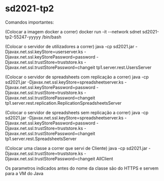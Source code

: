 # sd2021-tp2

Comandos importantes:

(Colocar a imagem docker a correr)
docker run -it --network sdnet sd2021-tp2-55247-yyyyy /bin/bash

(Colocar o servidor de utilizadores a correr)
java -cp sd2021.jar -Djavax.net.ssl.keyStore=userserver.ks -Djavax.net.ssl.keyStorePassword=password -Djavax.net.ssl.trustStore=truststore.ks -Djavax.net.ssl.trustStorePassword=changeit tp1.server.rest.UsersServer

(Colocar o servidor de spreadsheets com replicação a correr)
java -cp sd2021.jar -Djavax.net.ssl.keyStore=spreadsheetserver.ks -Djavax.net.ssl.keyStorePassword=password -Djavax.net.ssl.trustStore=truststore.ks -Djavax.net.ssl.trustStorePassword=changeit tp1.server.rest.replication.ReplicationSpreadsheetsServer

(Colocar o servidor de spreadsheets sem replicação a correr)
java -cp sd2021.jar -Djavax.net.ssl.keyStore=spreadsheetserver.ks -Djavax.net.ssl.keyStorePassword=password -Djavax.net.ssl.trustStore=truststore.ks -Djavax.net.ssl.trustStorePassword=changeit tp1.server.rest.SpreadsheetsServer

(Colocar uma classe a correr que servi de Cliente)
java -cp sd2021.jar -Djavax.net.ssl.trustStore=truststore.ks -Djavax.net.ssl.trustStorePassword=changeit AllClient

Os parametros indicados antes do nome da classe são do HTTPS e servem para a VM do Java
